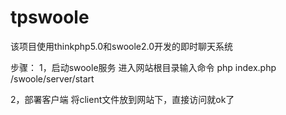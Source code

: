 # tpswoole
该项目使用thinkphp5.0和swoole2.0开发的即时聊天系统

步骤：
1，启动swoole服务
进入网站根目录输入命令
php index.php /swoole/server/start

2，部署客户端
将client文件放到网站下，直接访问就ok了
